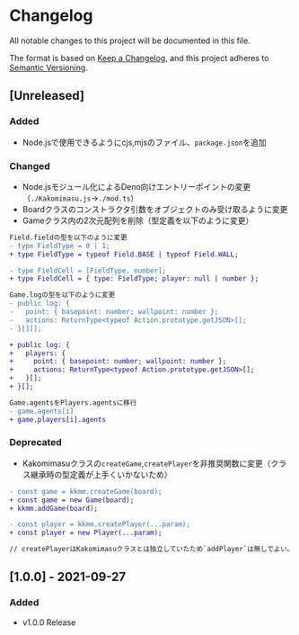 # Changelog

All notable changes to this project will be documented in this file.

The format is based on [Keep a Changelog](https://keepachangelog.com/en/1.0.0/),
and this project adheres to
[Semantic Versioning](https://semver.org/spec/v2.0.0.html).

## [Unreleased]

### Added

- Node.jsで使用できるようにcjs,mjsのファイル、`package.json`を追加

### Changed

- Node.jsモジュール化によるDeno向けエントリーポイントの変更（`./Kakomimasu.js`->`./mod.ts`）
- Boardクラスのコンストラクタ引数をオブジェクトのみ受け取るように変更
- Gameクラス内の2次元配列を削除（型定義を以下のように変更）

```diff
Field.fieldの型を以下のように変更
- type FieldType = 0 | 1;
+ type FieldType = typeof Field.BASE | typeof Field.WALL;

- type FieldCell = [FieldType, number];
+ type FieldCell = { type: FieldType; player: null | number };
```

```diff
Game.logの型を以下のように変更
- public log: {
-   point: { basepoint: number; wallpoint: number };
-   actions: ReturnType<typeof Action.prototype.getJSON>[];
- }[][];

+ public log: {
+   players: {
+     point: { basepoint: number; wallpoint: number };
+     actions: ReturnType<typeof Action.prototype.getJSON>[];
+   }[];
+ }[];
```

```diff
Game.agentsをPlayers.agentsに移行
- game.agents[i]
+ game.players[i].agents
```

### Deprecated

- Kakomimasuクラスの`createGame`,`createPlayer`を非推奨関数に変更（クラス継承時の型定義が上手くいかないため）

```diff
- const game = kkmm.createGame(board);
+ const game = new Game(board);
+ kkmm.addGame(board);
```

```diff
- const player = kkmm.createPlayer(...param);
+ const player = new Player(...param);

// createPlayerはKakomimasuクラスとは独立していたため`addPlayer`は無しでよい。
```

## [1.0.0] - 2021-09-27

### Added

- v1.0.0 Release
